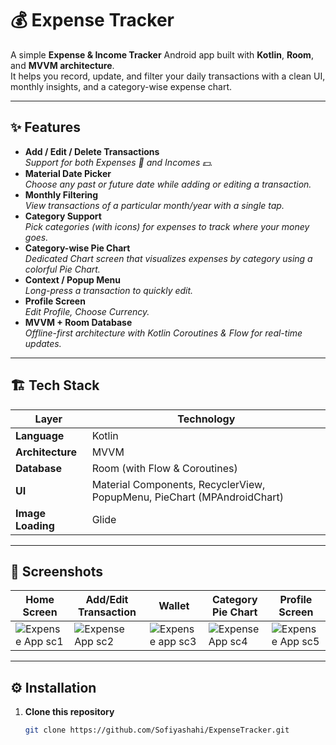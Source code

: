 # 💰 Expense Tracker

A simple **Expense & Income Tracker** Android app built with **Kotlin**, **Room**, and **MVVM architecture**.  
It helps you record, update, and filter your daily transactions with a clean UI, monthly insights, and a category-wise expense chart.

---

## ✨ Features
- **Add / Edit / Delete Transactions**  
  *Support for both Expenses 💸 and Incomes 💵.*
- **Material Date Picker**  
  *Choose any past or future date while adding or editing a transaction.*
- **Monthly Filtering**  
  *View transactions of a particular month/year with a single tap.*
- **Category Support**  
  *Pick categories (with icons) for expenses to track where your money goes.*
- **Category-wise Pie Chart**  
  *Dedicated Chart screen that visualizes expenses by category using a colorful Pie Chart.*
- **Context / Popup Menu**  
  *Long-press a transaction to quickly edit.*
- **Profile Screen**  
  *Edit Profile, Choose Currency.*
- **MVVM + Room Database**  
  *Offline-first architecture with Kotlin Coroutines & Flow for real-time updates.*

---

## 🏗️ Tech Stack
| Layer      | Technology |
|------------|------------|
| **Language** | Kotlin |
| **Architecture** | MVVM |
| **Database** | Room (with Flow & Coroutines) |
| **UI** | Material Components, RecyclerView, PopupMenu, PieChart (MPAndroidChart) |
| **Image Loading** | Glide |

---

## 📸 Screenshots
| Home Screen | Add/Edit Transaction | Wallet | Category Pie Chart | Profile Screen |
|-------------|----------------------|-----------------|--------------------|-----------------|
| ![Expense App sc1](https://github.com/user-attachments/assets/1197568a-ee57-448c-b3b8-60009464f5db) | ![Expense App sc2](https://github.com/user-attachments/assets/f8f25f12-af9d-40bd-875e-b14acedd1f94) | ![Expense app sc3](https://github.com/user-attachments/assets/8d72057d-41f1-4939-ae20-e1b45ea767c1) | ![Expense App sc4](https://github.com/user-attachments/assets/7f06541d-123e-4ddf-9264-f930988731fd) | ![Expense App sc5](https://github.com/user-attachments/assets/badd469c-83a4-4d17-86d6-c9a3d0238749)|


---

## ⚙️ Installation
1. **Clone this repository**
   ```bash
   git clone https://github.com/Sofiyashahi/ExpenseTracker.git
